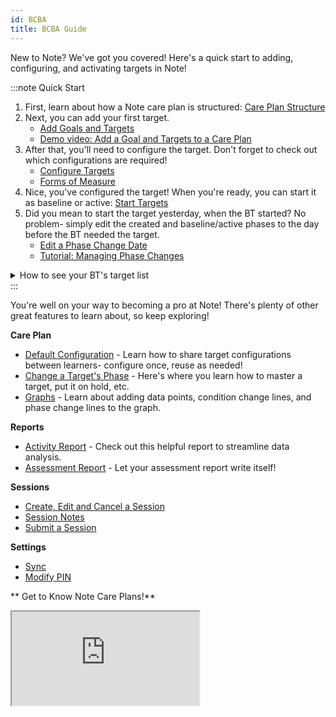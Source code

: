 ```yaml
---
id: BCBA
title: BCBA Guide
---
```


New to Note? We've got you covered! Here's a quick start to adding, configuring, and activating targets in Note!

:::note Quick Start
1. First, learn about how a Note care plan is structured: [Care Plan Structure](CarePlan/CarePlanSetup.md/#care-plan-structure)
2. Next, you can add your first target.
    - [Add Goals and Targets](CarePlan/AddGoalsTargets.md)
    - [Demo video: Add a Goal and Targets to a Care Plan](https://youtu.be/_DCx4QZ3VQA "Title")
3. After that, you'll need to configure the target. Don't forget to check out which configurations are required!
    - [Configure Targets](CarePlan/AddGoalsTargets.md/#configure-targets)
    - [Forms of Measure](CarePlan/FormsOfMeasure.md)
4. Nice, you've configured the target! When you're ready, you can start it as baseline or active: [Start Targets](CarePlan/StartTargetsObjectives.md)
5. Did you mean to start the target yesterday, when the BT started? No problem- simply edit the created and baseline/active phases to the day before the BT needed the target.
    - [Edit a Phase Change Date](CarePlan/TargetPhases.md/#edit-a-phase-change-date)
    - [Tutorial: Managing Phase Changes](https://www.canva.com/design/DAGXBkZWbjU/oX76yJfeVK0KW1aB3QsF0g/view?utm_content=DAGXBkZWbjU&utm_campaign=designshare&utm_medium=link&utm_source=viewer)


<details>
<summary> How to see your BT's target list</summary>

Want to double-check the targets are showing on your BT's session? Open the BT's session from the Learner Sessions List:

1. Go to the Learner's tab
2. Click on a learner
3. Go to the Sessions tab at the top of the screen to see all sessions for this learner.
4. Open the BT's session. The observations tab shows targets that were started (as baseline or active) before the date of the session.

</details>
:::

You're well on your way to becoming a pro at Note! There's plenty of other great features to learn about, so keep exploring!

**Care Plan**
- [Default Configuration](CarePlan/DefaultConfiguration.md) - Learn how to share target configurations between learners- configure once, reuse as needed!
- [Change a Target's Phase](CarePlan/TargetPhases.md/#change-a-target's-phase) - Here's where you learn how to master a target, put it on hold, etc.
- [Graphs](CarePlan/Graphs.md) - Learn about adding data points, condition change lines, and phase change lines to the graph.

**Reports**
- [Activity Report](Reports/ActivityReport.md) - Check out this helpful report to streamline data analysis.
- [Assessment Report](Reports/ReassessmentReport.md) - Let your assessment report write itself!

**Sessions**
- [Create, Edit and Cancel a Session](Session/CreateEditCancelSession.md)
- [Session Notes](Session/SessionNotes.md/#bcba-sessions)
- [Submit a Session](Session/SubmitSession.md)

**Settings**
- [Sync](Settings/Sync.md)
- [Modify PIN](Settings/ModifyPIN.md)

** Get to Know Note Care Plans!**

<div
  style={{
    position: "relative",
    width: "100%",
    height: "0",
    paddingTop: "56.25%",
    paddingBottom: "0",
    boxShadow: "0 2px 8px 0 rgba(63,69,81,0.16)",
    marginTop: "1.6em",
    marginBottom: "0.9em",
    overflow: "hidden",
    borderRadius: "8px",
    willChange: "transform",
  }}
>
  <iframe
    loading="lazy"
    style={{
      position: "absolute",
      width: "100%",
      height: "100%",
      top: "0",
      left: "0",
      border: "none",
      padding: "0",
      margin: "0",
    }}
    src="https://www.canva.com/design/DAGNruHVaQc/ACVsjy1M8vGBxD03FPqLHQ/view?embed"
    allowFullScreen
    allow="fullscreen"
  />
</div>
<a
  href="https://www.canva.com/design/DAGNruHVaQc/Dd-YDtM1XUuJim6M_nQPpw/view?utm_content=DAGNruHVaQc&utm_campaign=designshare&utm_medium=link2&utm_source=uniquelinks&utlId=h276c103780"
  target="_blank"
  rel="noopener noreferrer"
>
  Care Plan Workflow
</a>{" "}